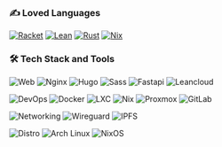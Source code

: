 ### ✍️ Loved Languages

[![Racket](https://img.shields.io/badge/-Racket-0679a7?style=flat-square&logo=racket&logoColor=white)](https://racket-lang.org/)
[![Lean](https://img.shields.io/badge/-Lean-004d99?style=flat-square&logo=lean&logoColor=white)](https://leanprover.github.io/)
[![Rust](https://img.shields.io/badge/-Rust-ffc832?style=flat-square&logo=rust&logoColor=black)](https://www.rust-lang.org/)
[![Nix](https://img.shields.io/badge/-Nix-7ebae4?style=flat-square&logo=nixos)](https://nixos.wiki/wiki/Nix_Expression_Language/)

### 🛠 Tech Stack and Tools

![Web](https://img.shields.io/badge/-Web-000000?style=flat-square)
![Nginx](https://img.shields.io/badge/-Nginx-CEF1D1?style=flat-square&logo=nginx)
![Hugo](https://img.shields.io/badge/-Hugo-ffbed6?style=flat-square&logo=hugo)
![Sass](https://img.shields.io/badge/-Sass-CC6699?style=flat-square&logo=sass&logoColor=white)
![Fastapi](https://img.shields.io/badge/-FastAPI-009688?style=flat-square&logo=fastapi&logoColor=white)
![Leancloud](https://img.shields.io/badge/-LeanCloud-468eff?style=flat-square)

![DevOps](https://img.shields.io/badge/-DevOps-000000?style=flat-square)
![Docker](https://img.shields.io/badge/-Docker-cbe3f2?style=flat-square&logo=docker)
![LXC](https://img.shields.io/badge/-LXC-333333?style=flat-square&logo=linux%20containers)
![Nix](https://img.shields.io/badge/-Nix-7ebae4?style=flat-square&logo=nixos)
![Proxmox](https://img.shields.io/badge/-Proxmox-ffcc99?style=flat-square&logo=Proxmox)
![GitLab](https://img.shields.io/badge/-GitLab-FCA121?style=flat-square&logo=GitLab)

![Networking](https://img.shields.io/badge/-Networking-000000?style=flat-square)
![Wireguard](https://img.shields.io/badge/-Wireguard-88171A?style=flat-square&logo=wireguard)
![IPFS](https://img.shields.io/badge/-IPFS-65C2CB?style=flat-square&logo=ipfs&logoColor=black)

![Distro](https://img.shields.io/badge/-Distro-000000?style=flat-square)
![Arch Linux](https://img.shields.io/badge/-Arch%20Linux-1793D1?style=flat-square&logo=Arch%20Linux&logoColor=black)
![NixOS](https://img.shields.io/badge/-NixOS-7ebae4?style=flat-square&logo=nixos)
